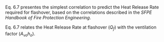 Eq. 6.7 presentes the simplest correlation to predict
the Heat Release Rate required for flashover, based on
the correlations described in the _SFPE Handbook of
Fire Protection Engineering_.

Eq. 6.7 relates the Heat Release Rate at flashover ($Q_f$)
with the ventilation factor ($A_{vo}h_o$).
